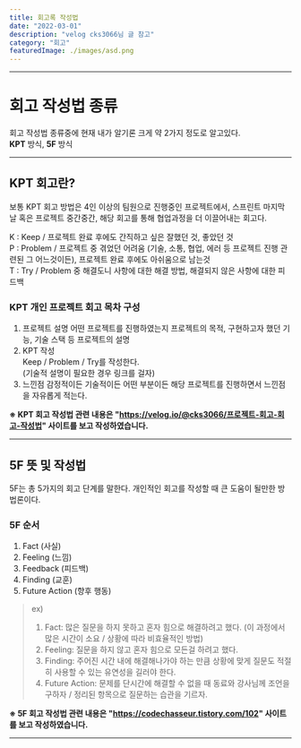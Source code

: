 ```yaml
---
title: 회고록 작성법
date: "2022-03-01"
description: "velog cks3066님 글 참고"
category: "회고"
featuredImage: ./images/asd.png
---
```

---
  
# 회고 작성법 종류
회고 작성법 종류중에 현재 내가 알기론 크게 약 2가지 정도로 알고있다.  
**KPT** 방식, **5F** 방식  

---

## KPT 회고란?
보통 KPT 회고 방법은 4인 이상의 팀원으로 진행중인 프로젝트에서, 스프린트 마지막날 혹은 프로젝트 중간중간, 해당 회고를 통해 협업과정을
더 이끌어내는 회고다.

K : Keep / 프로젝트 완료 후에도 간직하고 싶은 잘했던 것, 좋았던 것  
P : Problem / 프로젝트 중 겪었던 어려움 (기술, 소통, 협업, 에러 등 프로젝트 진행 관련된 그 어느것이든), 프로젝트 완료 후에도 아쉬움으로 남는것    
T : Try / Problem 중 해결도니 사항에 대한 해결 방법, 해결되지 않은 사항에 대한 피드백

### KPT 개인 프로젝트 회고 목차 구성
1. 프로젝트 설명
   어떤 프로젝트를 진행하였는지 프로젝트의 목적, 구현하고자 했던 기능, 기술 스택 등 프로젝트의 설명
2. KPT 작성  
   Keep / Problem / Try를 작성한다.  
   (기술적 설명이 필요한 경우 링크를 걸자)
3. 느낀점
   감정적이든 기술적이든 어떤 부분이든 해당 프로젝트를 진행하면서 느낀점을 자유롭게 적는다.

**※ KPT 회고 작성법 관련 내용은 "https://velog.io/@cks3066/프로젝트-회고-회고-작성법" 사이트를 보고 작성하였습니다.**

---

## 5F 뜻 및 작성법
5F는 총 5가지의 회고 단계를 말한다. 개인적인 회고를 작성할 때 큰 도움이 될만한 방법론이다.

### 5F 순서
1. Fact (사실)
2. Feeling (느낌)
3. Feedback (피드백)
4. Finding (교훈)
5. Future Action (향후 행동)

> ex)
> 1) Fact: 많은 질문을 하지  못하고 혼자 힘으로 해결하려고 했다.  (이 과정에서 많은 시간이 소요 / 상황에 따라 비효율적인 방법)  
> 2) Feeling: 질문을 하지 않고 혼자 힘으로 모든걸 하려고 했다.  
> 3) Finding: 주어진 시간 내에 해결해나가야 하는 만큼 상황에 맞게 질문도 적절히 사용할 수 있는 유연성을 길러야 한다.  
> 4) Future Action: 문제를 단시간에 해결할 수 없을 때 동료와 강사님께 조언을 구하자 / 정리된 항목으로 질문하는 습관을 기르자.  

**※ 5F 회고 작성법 관련 내용은 "https://codechasseur.tistory.com/102" 사이트를 보고 작성하였습니다.**

---

